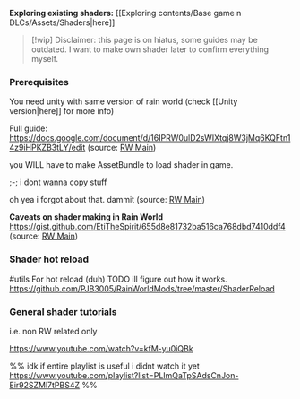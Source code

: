 **Exploring existing shaders:** [[Exploring contents/Base game n DLCs/Assets/Shaders|here]]

> [!wip] Disclaimer: this page is on hiatus, some guides may be outdated.
> I want to make own shader later to confirm everything myself.
### Prerequisites
You need unity with same version of rain world (check [[Unity version|here]] for more info)

Full guide:
https://docs.google.com/document/d/16IPRW0ulD2sWIXtqj8W3jMq6KQFtn14z9iHPKZB3tLY/edit
(source: [RW Main](https://discord.com/channels/291184728944410624/305139167300550666/1237835470080180235))

you WILL have to make AssetBundle to load shader in game.

;-; i dont wanna copy stuff

oh yea i forgot about that. dammit
(source: [RW Main](https://discord.com/channels/291184728944410624/305139167300550666/858276294353092609))

**Caveats on shader making in Rain World**
https://gist.github.com/EtiTheSpirit/655d8e81732ba516ca768dbd7410ddf4
(source: [RW Main](https://discord.com/channels/291184728944410624/838185248981385256/1128354653051044023))

### Shader hot reload
#utils
For hot reload (duh)
TODO ill figure out how it works.
https://github.com/PJB3005/RainWorldMods/tree/master/ShaderReload


### General shader tutorials
i.e. non RW related only

https://www.youtube.com/watch?v=kfM-yu0iQBk

%%
idk if entire playlist is useful i didnt watch it yet
https://www.youtube.com/playlist?list=PLImQaTpSAdsCnJon-Eir92SZMl7tPBS4Z
%%